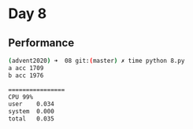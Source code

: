 # Day 8

## Performance
```bash
(advent2020) ➜  08 git:(master) ✗ time python 8.py
a acc 1709
b acc 1976

================
CPU	99%
user	0.034
system	0.000
total	0.035
```
